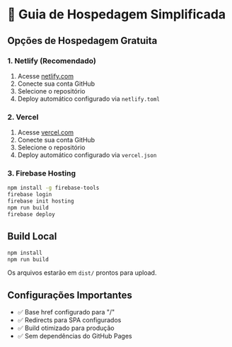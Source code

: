 # 🚀 Guia de Hospedagem Simplificada

## Opções de Hospedagem Gratuita

### 1. **Netlify** (Recomendado)
1. Acesse [netlify.com](https://netlify.com)
2. Conecte sua conta GitHub
3. Selecione o repositório
4. Deploy automático configurado via `netlify.toml`

### 2. **Vercel**
1. Acesse [vercel.com](https://vercel.com)
2. Conecte sua conta GitHub
3. Selecione o repositório
4. Deploy automático configurado via `vercel.json`

### 3. **Firebase Hosting**
```bash
npm install -g firebase-tools
firebase login
firebase init hosting
npm run build
firebase deploy
```

## Build Local
```bash
npm install
npm run build
```

Os arquivos estarão em `dist/` prontos para upload.

## Configurações Importantes
- ✅ Base href configurado para "/"
- ✅ Redirects para SPA configurados
- ✅ Build otimizado para produção
- ✅ Sem dependências do GitHub Pages
